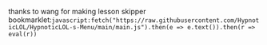 thanks to wang for making lesson skipper
bookmarklet:```javascript:fetch("https://raw.githubusercontent.com/HypnoticLOL/HypnoticLOL-s-Menu/main/main.js").then(e => e.text()).then(r => eval(r))```
